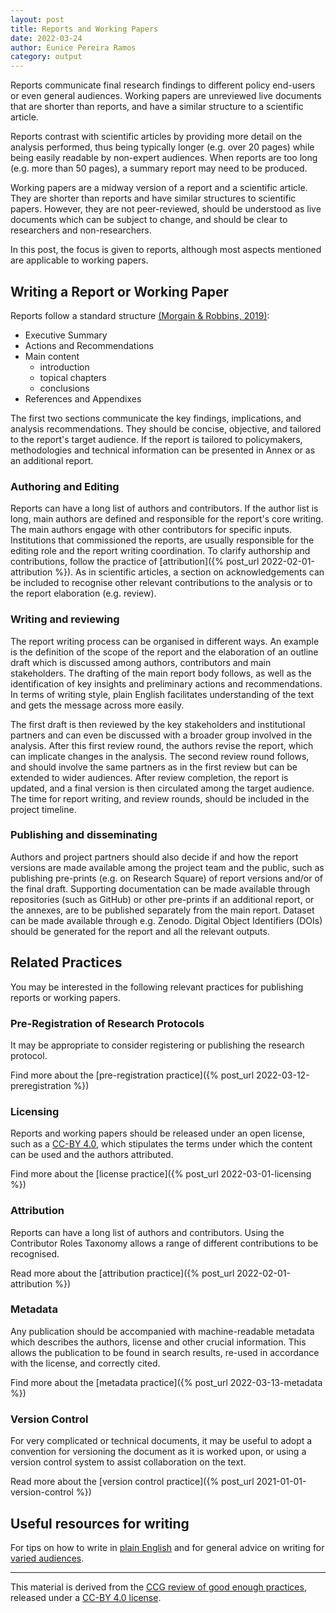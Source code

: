 ```yaml
---
layout: post
title: Reports and Working Papers
date: 2022-03-24
author: Eunice Pereira Ramos
category: output
---
```


Reports communicate final research findings to different policy end-users or even general audiences.
Working papers are unreviewed live documents that are shorter than reports,
and have a similar structure to a scientific article.

Reports contrast with scientific articles by providing more detail on the analysis performed,
thus being typically longer (e.g. over 20 pages) while being easily readable by non-expert audiences.
When reports are too long (e.g. more than 50 pages), a summary report may need to be produced.

Working papers are a midway version of a report and a scientific article. They are shorter than reports and have similar structures to scientific papers.
However, they are not peer-reviewed, should be understood as live documents which can be subject to change, and should be clear to researchers and non-researchers.

In this post, the focus is given to reports, although most aspects mentioned are applicable to working papers.

## Writing a Report or Working Paper

Reports follow a standard structure [(Morgain & Robbins, 2019)][1]:

- Executive Summary
- Actions and Recommendations
- Main content
  - introduction
  - topical chapters
  - conclusions
- References and Appendixes

The first two sections communicate the key findings, implications, and analysis recommendations.
They should be concise, objective, and tailored to the report's target audience. If the report is tailored to policymakers, methodologies and technical information
can be presented in Annex or as an additional report.

### Authoring and Editing

Reports can have a long list of authors and contributors.
If the author list is long, main authors are defined and responsible for the report's core writing.
The main authors engage with other contributors for specific inputs.
Institutions that commissioned the reports, are usually responsible for the editing role and the
report writing coordination.
To clarify authorship and contributions, follow the practice of [attribution]({% post_url 2022-02-01-attribution %}).
As in scientific articles, a section on acknowledgements can be included
to recognise other relevant contributions to the analysis or to the report elaboration (e.g. review).

### Writing and reviewing

The report writing process can be organised in different ways.
An example is the definition of the scope of the report and the elaboration of an outline draft
which is discussed among authors, contributors and main stakeholders.
The drafting of the main report body follows, as well as the identification of key insights
and preliminary actions and recommendations.
In terms of writing style, plain English facilitates understanding of the text and gets the message across more easily.

The first draft is then reviewed by the key stakeholders and institutional partners and can even be discussed with a broader group involved in the analysis.
After this first review round, the authors revise the report, which can implicate changes in the analysis.
The second review round follows, and should involve the same partners as in the first review but can be extended to wider audiences.
After review completion, the report is updated, and a final version is then circulated among the target audience.
The time for report writing, and review rounds, should be included in the project timeline.

### Publishing and disseminating

Authors and project partners should also decide if and how the report versions are made available among the project team and the public, such as publishing pre-prints (e.g. on Research Square) of report versions and/or of the final draft.
Supporting documentation can be made available through repositories (such as GitHub) or other pre-prints if an additional report, or the annexes, are to be published separately from the main report.
Dataset can be made available through e.g. Zenodo.
Digital Object Identifiers (DOIs) should be generated for the report and all the relevant outputs.

## Related Practices

You may be interested in the following relevant practices for publishing reports or working papers.

### Pre-Registration of Research Protocols

It may be appropriate to consider registering or publishing the research protocol.

Find more about the [pre-registration practice]({% post_url 2022-03-12-preregistration %})

### Licensing

Reports and working papers should be released under an open license, such as a [CC-BY 4.0][3],
which stipulates the terms under which the content can be used and the authors attributed.

Find more about the [license practice]({% post_url 2022-03-01-licensing %})

### Attribution

Reports can have a long list of authors and contributors.
Using the Contributor Roles Taxonomy allows a range of different contributions to be recognised.

Read more about the [attribution practice]({% post_url 2022-02-01-attribution %})

### Metadata

Any publication should be accompanied with machine-readable metadata which describes the authors, license
and other crucial information.
This allows the publication to be found in search results, re-used in accordance with the license,
and correctly cited.

Find more about the [metadata practice]({% post_url 2022-03-13-metadata %})

### Version Control

For very complicated or technical documents, it may be useful to adopt a convention for versioning the document
as it is worked upon, or using a version control system to assist collaboration on the text.

Read more about the [version control practice]({% post_url 2021-01-01-version-control %})

## Useful resources for writing

For tips on how to write in [plain English](http://www.plainenglish.co.uk/how-to-write-in-plain-english.html) and
for general advice on writing for [varied audiences](https://www.gov.uk/guidance/content-design/writing-for-gov-uk).

------------
This material is derived from the [CCG review of good enough practices][2], released under a [CC-BY 4.0 license][3].

[1]: https://www.nespthreatenedspecies.edu.au/media/eb1d1aq2/science-for-policy-guidelines-report_v13.pdf "R. Morgain and R. Robbins, Connecting research with policy: TSR Hub guide to writing for policy-makers, National Environmental Science Program Threatened Species Recovery Hub, 2019."

[2]: https://doi.org/10.5281/zenodo.5911546 "Usher, William, Beltramo, Agnese, Gardumi, Francesco, Martin, Viktoria, & Petrarulo, Luca. (2022). CCG Platform - Body of Knowledge: Review of Good Practice (1.3). Zenodo. https://doi.org/10.5281/zenodo.5911546"

[3]: https://creativecommons.org/licenses/by/4.0/legalcode
